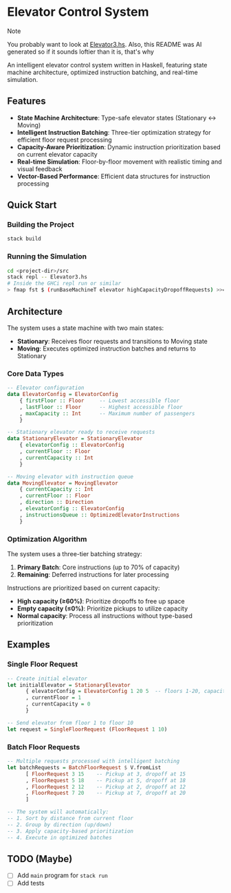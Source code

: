 # Elevator Control System

> [!NOTE]
> You probably want to look at [Elevator3.hs](./src/Elevator3.hs). Also, this README was AI generated so if it sounds loftier than it is, that's why

An intelligent elevator control system written in Haskell, featuring state machine architecture, optimized instruction batching, and real-time simulation.

## Features

- **State Machine Architecture**: Type-safe elevator states (Stationary ↔ Moving)
- **Intelligent Instruction Batching**: Three-tier optimization strategy for efficient floor request processing
- **Capacity-Aware Prioritization**: Dynamic instruction prioritization based on current elevator capacity
- **Real-time Simulation**: Floor-by-floor movement with realistic timing and visual feedback
- **Vector-Based Performance**: Efficient data structures for instruction processing

## Quick Start

### Building the Project

```bash
stack build
```

### Running the Simulation

```bash
cd <project-dir>/src
stack repl -- Elevator3.hs
# Inside the GHCi repl run or similar
> fmap fst $ (runBaseMachineT elevator highCapacityDropoffRequests) >>= (\(_,s) -> runBaseMachineT s Move)
```

## Architecture

The system uses a state machine with two main states:

- **Stationary**: Receives floor requests and transitions to Moving state
- **Moving**: Executes optimized instruction batches and returns to Stationary

### Core Data Types

```haskell
-- Elevator configuration
data ElevatorConfig = ElevatorConfig
    { firstFloor :: Floor     -- Lowest accessible floor
    , lastFloor :: Floor      -- Highest accessible floor
    , maxCapacity :: Int      -- Maximum number of passengers
    }

-- Stationary elevator ready to receive requests
data StationaryElevator = StationaryElevator
    { elevatorConfig :: ElevatorConfig
    , currentFloor :: Floor
    , currentCapacity :: Int
    }

-- Moving elevator with instruction queue
data MovingElevator = MovingElevator
    { currentCapacity :: Int
    , currentFloor :: Floor
    , direction :: Direction
    , elevatorConfig :: ElevatorConfig
    , instructionsQueue :: OptimizedElevatorInstructions
    }
```

### Optimization Algorithm

The system uses a three-tier batching strategy:

1. **Primary Batch**: Core instructions (up to 70% of capacity)
2. **Remaining**: Deferred instructions for later processing

Instructions are prioritized based on current capacity:

- **High capacity (≥60%)**: Prioritize dropoffs to free up space
- **Empty capacity (≤0%)**: Prioritize pickups to utilize capacity
- **Normal capacity**: Process all instructions without type-based prioritization

## Examples

### Single Floor Request

```haskell
-- Create initial elevator
let initialElevator = StationaryElevator
      { elevatorConfig = ElevatorConfig 1 20 5  -- floors 1-20, capacity 5
      , currentFloor = 1
      , currentCapacity = 0
      }

-- Send elevator from floor 1 to floor 10
let request = SingleFloorRequest (FloorRequest 1 10)
```

### Batch Floor Requests

```haskell
-- Multiple requests processed with intelligent batching
let batchRequests = BatchFloorRequest $ V.fromList
      [ FloorRequest 3 15    -- Pickup at 3, dropoff at 15
      , FloorRequest 5 18    -- Pickup at 5, dropoff at 18
      , FloorRequest 2 12    -- Pickup at 2, dropoff at 12
      , FloorRequest 7 20    -- Pickup at 7, dropoff at 20
      ]

-- The system will automatically:
-- 1. Sort by distance from current floor
-- 2. Group by direction (up/down)
-- 3. Apply capacity-based prioritization
-- 4. Execute in optimized batches
```

## TODO (Maybe)

- [ ] Add `main` program for `stack run`
- [ ] Add tests
